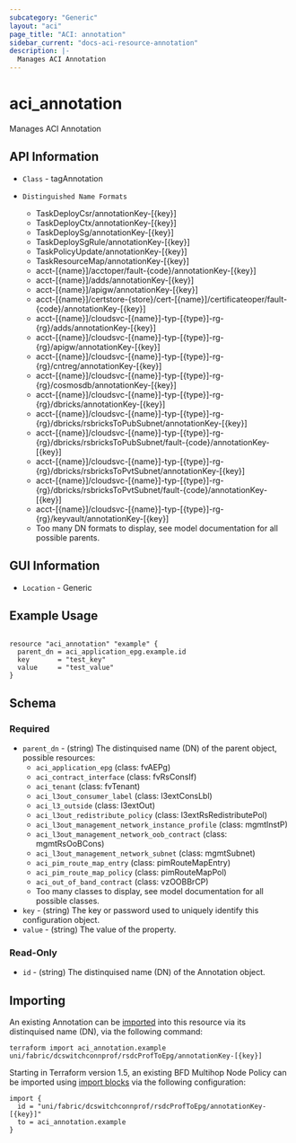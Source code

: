 ```yaml
---
subcategory: "Generic"
layout: "aci"
page_title: "ACI: annotation"
sidebar_current: "docs-aci-resource-annotation"
description: |-
  Manages ACI Annotation
---
```


# aci_annotation #

Manages ACI Annotation

## API Information ##

* `Class` - tagAnnotation

* `Distinguished Name Formats`
  - TaskDeployCsr/annotationKey-[{key}]
  - TaskDeployCtx/annotationKey-[{key}]
  - TaskDeploySg/annotationKey-[{key}]
  - TaskDeploySgRule/annotationKey-[{key}]
  - TaskPolicyUpdate/annotationKey-[{key}]
  - TaskResourceMap/annotationKey-[{key}]
  - acct-[{name}]/acctoper/fault-{code}/annotationKey-[{key}]
  - acct-[{name}]/adds/annotationKey-[{key}]
  - acct-[{name}]/apigw/annotationKey-[{key}]
  - acct-[{name}]/certstore-{store}/cert-[{name}]/certificateoper/fault-{code}/annotationKey-[{key}]
  - acct-[{name}]/cloudsvc-[{name}]-typ-[{type}]-rg-{rg}/adds/annotationKey-[{key}]
  - acct-[{name}]/cloudsvc-[{name}]-typ-[{type}]-rg-{rg}/apigw/annotationKey-[{key}]
  - acct-[{name}]/cloudsvc-[{name}]-typ-[{type}]-rg-{rg}/cntreg/annotationKey-[{key}]
  - acct-[{name}]/cloudsvc-[{name}]-typ-[{type}]-rg-{rg}/cosmosdb/annotationKey-[{key}]
  - acct-[{name}]/cloudsvc-[{name}]-typ-[{type}]-rg-{rg}/dbricks/annotationKey-[{key}]
  - acct-[{name}]/cloudsvc-[{name}]-typ-[{type}]-rg-{rg}/dbricks/rsbricksToPubSubnet/annotationKey-[{key}]
  - acct-[{name}]/cloudsvc-[{name}]-typ-[{type}]-rg-{rg}/dbricks/rsbricksToPubSubnet/fault-{code}/annotationKey-[{key}]
  - acct-[{name}]/cloudsvc-[{name}]-typ-[{type}]-rg-{rg}/dbricks/rsbricksToPvtSubnet/annotationKey-[{key}]
  - acct-[{name}]/cloudsvc-[{name}]-typ-[{type}]-rg-{rg}/dbricks/rsbricksToPvtSubnet/fault-{code}/annotationKey-[{key}]
  - acct-[{name}]/cloudsvc-[{name}]-typ-[{type}]-rg-{rg}/keyvault/annotationKey-[{key}]
  - Too many DN formats to display, see model documentation for all possible parents.

## GUI Information ##

* `Location` - Generic

## Example Usage ##

```hcl

resource "aci_annotation" "example" {
  parent_dn = aci_application_epg.example.id
  key       = "test_key"
  value     = "test_value"
}

```

## Schema

### Required

* `parent_dn` - (string) The distinquised name (DN) of the parent object, possible resources:
  - `aci_application_epg` (class: fvAEPg)
  - `aci_contract_interface` (class: fvRsConsIf)
  - `aci_tenant` (class: fvTenant)
  - `aci_l3out_consumer_label` (class: l3extConsLbl)
  - `aci_l3_outside` (class: l3extOut)
  - `aci_l3out_redistribute_policy` (class: l3extRsRedistributePol)
  - `aci_l3out_management_network_instance_profile` (class: mgmtInstP)
  - `aci_l3out_management_network_oob_contract` (class: mgmtRsOoBCons)
  - `aci_l3out_management_network_subnet` (class: mgmtSubnet)
  - `aci_pim_route_map_entry` (class: pimRouteMapEntry)
  - `aci_pim_route_map_policy` (class: pimRouteMapPol)
  - `aci_out_of_band_contract` (class: vzOOBBrCP)
  - Too many classes to display, see model documentation for all possible classes.
* `key` - (string) The key or password used to uniquely identify this configuration object.
* `value` - (string) The value of the property.

### Read-Only

* `id` - (string) The distinquised name (DN) of the Annotation object.

## Importing ##

An existing Annotation can be [imported](https://www.terraform.io/docs/import/index.html) into this resource via its distinquised name (DN), via the following command:

```
terraform import aci_annotation.example uni/fabric/dcswitchconnprof/rsdcProfToEpg/annotationKey-[{key}]
```

Starting in Terraform version 1.5, an existing BFD Multihop Node Policy can be imported 
using [import blocks](https://developer.hashicorp.com/terraform/language/import) via the following configuration:

```
import {
  id = "uni/fabric/dcswitchconnprof/rsdcProfToEpg/annotationKey-[{key}]"
  to = aci_annotation.example
}
```